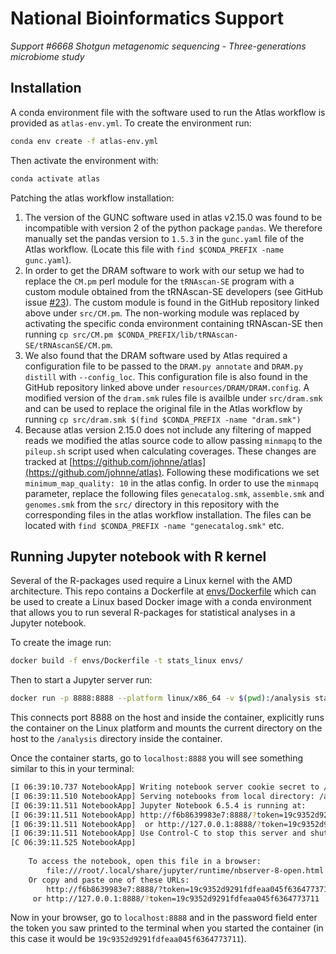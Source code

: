 # National Bioinformatics Support

_Support #6668 Shotgun metagenomic sequencing - Three-generations microbiome study_

## Installation

A conda environment file with the software used to run the Atlas workflow is provided as `atlas-env.yml`. To create the environment run:

```bash
conda env create -f atlas-env.yml
```

Then activate the environment with:

```bash
conda activate atlas
```

Patching the atlas workflow installation:

1. The version of the GUNC software used in atlas v2.15.0 was found to be incompatible with version 2 of the python package `pandas`. We therefore manually set the pandas version to `1.5.3` in the `gunc.yaml` file of the Atlas workflow. (Locate this file with `find $CONDA_PREFIX -name gunc.yaml`).
2. In order to get the DRAM software to work with our setup we had to replace the `CM.pm` perl module for the `tRNAscan-SE` program with a custom module obtained from the tRNAscan-SE developers (see GitHub issue [#23](https://github.com/UCSC-LoweLab/tRNAscan-SE/issues/23)). The custom module is found in the GitHub repository linked above under `src/CM.pm`. The non-working module was replaced by activating the specific conda environment containing tRNAscan-SE then running `cp src/CM.pm $CONDA_PREFIX/lib/tRNAscan-SE/tRNAscanSE/CM.pm`.
3. We also found that the DRAM software used by Atlas required a configuration file to be passed to the `DRAM.py annotate` and `DRAM.py distill` with `--config_loc`. This configuration file is also found in the GitHub repository linked above under `resources/DRAM/DRAM.config`. A modified version of the `dram.smk` rules file is availble under `src/dram.smk` and can be used to replace the original file in the Atlas workflow by running `cp src/dram.smk $(find $CONDA_PREFIX -name "dram.smk")`
4. Because atlas version 2.15.0 does not include any filtering of mapped reads we modified the atlas source code to allow passing `minmapq` to the `pileup.sh` script used when calculating coverages. These changes are tracked at [https://github.com/johnne/atlas](https://github.com/johnne/atlas). Following these modifications we set `minimum_map_quality: 10` in the atlas config. In order to use the `minmapq` parameter, replace the following files `genecatalog.smk`, `assemble.smk` and `genomes.smk` from the `src/` directory in this repository with the corresponding files in the atlas workflow installation. The files can be located with `find $CONDA_PREFIX -name "genecatalog.smk"` etc.


## Running Jupyter notebook with R kernel

Several of the R-packages used require a Linux kernel with the AMD 
architecture. This repo contains a Dockerfile at
[envs/Dockerfile](envs/Dockerfile) which can be used to create a Linux based 
Docker image with a conda environment that allows you to run several 
R-packages for statistical analyses in a Jupyter notebook.

To create the image run:

```bash
docker build -f envs/Dockerfile -t stats_linux envs/
```

Then to start a Jupyter server run:

```bash
docker run -p 8888:8888 --platform linux/x86_64 -v $(pwd):/analysis stats_linux
```

This connects port 8888 on the host and inside the container, explicitly 
runs the container on the Linux platform and mounts the current directory on 
the host to the `/analysis` directory inside the container. 

Once the container starts, go to `localhost:8888` you will see something 
similar to this in your terminal:

```bash
[I 06:39:10.737 NotebookApp] Writing notebook server cookie secret to /root/.local/share/jupyter/runtime/notebook_cookie_secret
[I 06:39:11.510 NotebookApp] Serving notebooks from local directory: /analysis
[I 06:39:11.511 NotebookApp] Jupyter Notebook 6.5.4 is running at:
[I 06:39:11.511 NotebookApp] http://f6b8639983e7:8888/?token=19c9352d9291fdfeaa045f6364773711
[I 06:39:11.511 NotebookApp]  or http://127.0.0.1:8888/?token=19c9352d9291fdfeaa045f6364773711
[I 06:39:11.511 NotebookApp] Use Control-C to stop this server and shut down all kernels (twice to skip confirmation).
[C 06:39:11.525 NotebookApp] 
    
    To access the notebook, open this file in a browser:
        file:///root/.local/share/jupyter/runtime/nbserver-8-open.html
    Or copy and paste one of these URLs:
        http://f6b8639983e7:8888/?token=19c9352d9291fdfeaa045f6364773711
     or http://127.0.0.1:8888/?token=19c9352d9291fdfeaa045f6364773711
```

Now in your browser, go to `localhost:8888` and in the password field enter the 
token you saw printed to the terminal when you started the container (in 
this case it would be `19c9352d9291fdfeaa045f6364773711`).